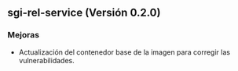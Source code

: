 ## sgi-rel-service (Versión 0.2.0)

### Mejoras
* Actualización del contenedor base de la imagen para corregir las vulnerabilidades.
